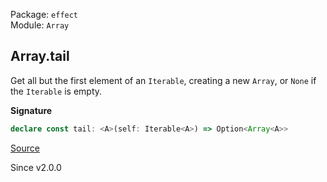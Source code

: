 Package: `effect`<br />
Module: `Array`<br />

## Array.tail

Get all but the first element of an `Iterable`, creating a new `Array`, or `None` if the `Iterable` is empty.

**Signature**

```ts
declare const tail: <A>(self: Iterable<A>) => Option<Array<A>>
```

[Source](https://github.com/Effect-TS/effect/tree/main/packages/effect/src/Array.ts#L733)

Since v2.0.0